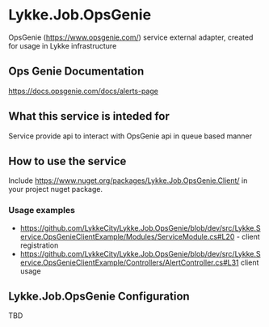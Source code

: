 # Lykke.Job.OpsGenie
OpsGenie (https://www.opsgenie.com/)  service external adapter, created for usage in Lykke infrastructure

## Ops Genie Documentation
https://docs.opsgenie.com/docs/alerts-page

## What this service is inteded for
Service provide  api to interact with OpsGenie api in queue based manner

## How to use the service

Include  https://www.nuget.org/packages/Lykke.Job.OpsGenie.Client/ in your project nuget package.
### Usage examples
- https://github.com/LykkeCity/Lykke.Job.OpsGenie/blob/dev/src/Lykke.Service.OpsGenieClientExample/Modules/ServiceModule.cs#L20 - client registration
- https://github.com/LykkeCity/Lykke.Job.OpsGenie/blob/dev/src/Lykke.Service.OpsGenieClientExample/Controllers/AlertController.cs#L31 client usage

## Lykke.Job.OpsGenie Configuration

TBD
